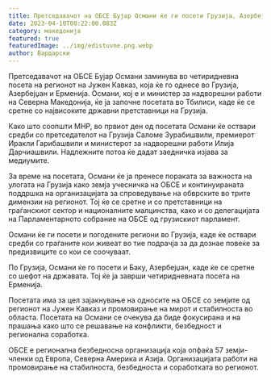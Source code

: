 ```yaml
---
title: Претседавачот на ОБСЕ Бујар Османи ќе ги посети Грузија, Азербејџан и Ерменија
date: 2023-04-10T00:22:00.083Z
category: македонија
featured: true
featuredImage: ../img/edistuvne.png.webp
author: Вардарски
---
```


Претседавачот на ОБСЕ Бујар Османи заминува во четиридневна посета на регионот на Јужен Кавказ, која ќе го однесе во Грузија, Азербејџан и Ерменија. Османи, кој е и министер за надворешни работи на Северна Македонија, ќе ја започне посетата во Тбилиси, каде ќе се сретне со највисоките државни претставници на Грузија.

Како што соопшти МНР, во првиот ден од посетата Османи ќе оствари средби со претседателот на Грузија Саломе Зурабишвили, премиерот Иракли Гарибашвили и министерот за надворешни работи Илија Дарчиашвили. Надлежните потоа ќе дадат заедничка изјава за медиумите.

За време на посетата, Османи ќе ја пренесе пораката за важноста на улогата на Грузија како земја учесничка на ОБСЕ и континуираната поддршка на организацијата за спроведување на обврските во трите димензии на регионот. Тој ќе се сретне и со претставници на граѓанскиот сектор и националните малцинства, како и со делегацијата на Парламентарното собрание на ОБСЕ од грузискиот парламент.

Османи ќе ги посети и погодените региони во Грузија, каде ќе оствари средби со граѓаните кои живеат во тие подрачја за да дознае повеќе за предизвиците со кои се соочуваат.

По Грузија, Османи ќе го посети и Баку, Азербејџан, каде ќе се сретне со шефот на државата. Тој ќе ја заврши четиридневната посета на Ерменија.

Посетата има за цел зајакнување на односите на ОБСЕ со земјите од регионот на Јужен Кавказ и промовирање на мирот и стабилноста во областа. Посетата на Османи се очекува да биде фокусирана и на прашања како што се решавање на конфликти, безбедност и регионална соработка.

ОБСЕ е регионална безбедносна организација која опфаќа 57 земји-членки од Европа, Северна Америка и Азија. Организацијата работи на промовирање на стабилноста, безбедноста и соработката во регионот.
